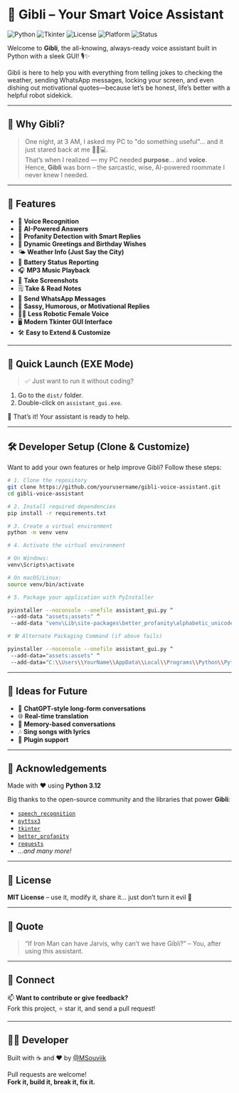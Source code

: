 # 🤖 Gibli – Your Smart Voice Assistant

![Python](https://img.shields.io/badge/Python-3.12-blue?logo=python)
![Tkinter](https://img.shields.io/badge/GUI-Tkinter-lightgrey)
![License](https://img.shields.io/badge/license-MIT-green)
![Platform](https://img.shields.io/badge/Platform-Windows%20%7C%20Cross--Platform-blueviolet)
![Status](https://img.shields.io/badge/Build-Stable-success)

Welcome to **Gibli**, the all-knowing, always-ready voice assistant built in Python with a sleek GUI! 🎙️✨

Gibli is here to help you with everything from telling jokes to checking the weather, sending WhatsApp messages, locking your screen, and even dishing out motivational quotes—because let’s be honest, life’s better with a helpful robot sidekick.

---

## 🤯 Why Gibli?

> One night, at 3 AM, I asked my PC to "do something useful"... and it just stared back at me 🧍‍♂️💻.  
> That’s when I realized — my PC needed **purpose**... and **voice**.  
> Hence, **Gibli** was born – the sarcastic, wise, AI-powered roommate I never knew I needed.

---

## 🧩 Features

- 🎤 **Voice Recognition**
- 🧠 **AI-Powered Answers**
- 🧹 **Profanity Detection with Smart Replies**
- 💬 **Dynamic Greetings and Birthday Wishes**
- 🌤️ **Weather Info (Just Say the City)**
- 🔋 **Battery Status Reporting**
- 🎧 **MP3 Music Playback**
- 📸 **Take Screenshots**
- 🗒️ **Take & Read Notes**
- 💌 **Send WhatsApp Messages**
- 🧽 **Sassy, Humorous, or Motivational Replies**
- 💂‍♀️ **Less Robotic Female Voice**
- 🖥️ **Modern Tkinter GUI Interface**
- 🛠️ **Easy to Extend & Customize**

---

## 🚀 Quick Launch (EXE Mode)

> ✅ Just want to run it without coding?

1. Go to the `dist/` folder.
2. Double-click on `assistant_gui.exe`.

🎉 That’s it! Your assistant is ready to help.

---

## 🛠️ Developer Setup (Clone & Customize)

Want to add your own features or help improve Gibli? Follow these steps:

```bash
# 1. Clone the repository
git clone https://github.com/yourusername/gibli-voice-assistant.git
cd gibli-voice-assistant

# 2. Install required dependencies
pip install -r requirements.txt

# 3. Create a virtual environment
python -m venv venv

# 4. Activate the virtual environment

# On Windows:
venv\Scripts\activate

# On macOS/Linux:
source venv/bin/activate

# 5. Package your application with PyInstaller

pyinstaller --noconsole --onefile assistant_gui.py ^
 --add-data "assets;assets" ^
 --add-data "venv\Lib\site-packages\better_profanity\alphabetic_unicode.json;better_profanity"

# 🛠 Alternate Packaging Command (if above fails)

pyinstaller --noconsole --onefile assistant_gui.py ^
 --add-data="assets:assets" ^
 --add-data="C:\\Users\\YourName\\AppData\\Local\\Programs\\Python\\Python312\\Lib\\site-packages\\better_profanity:better_profanity"
```

---

## 🌟 Ideas for Future

- 💬 **ChatGPT-style long-form conversations**  
- 🌐 **Real-time translation**  
- 🧠 **Memory-based conversations**  
- 🎶 **Sing songs with lyrics**  
- 🔌 **Plugin support**

---

## 🙌 Acknowledgements

Made with ❤️ using **Python 3.12**

Big thanks to the open-source community and the libraries that power **Gibli**:

- [`speech_recognition`](https://pypi.org/project/SpeechRecognition/)
- [`pyttsx3`](https://pypi.org/project/pyttsx3/)
- [`tkinter`](https://docs.python.org/3/library/tkinter.html)
- [`better_profanity`](https://pypi.org/project/better-profanity/)
- [`requests`](https://pypi.org/project/requests/)
- *...and many more!*

---

## 🪪 License

**MIT License** – use it, modify it, share it… just don’t turn it evil 👿

---

## 💬 Quote

> “If Iron Man can have Jarvis, why can’t we have Gibli?” – You, after using this assistant.

---

## 🔗 Connect

📫 **Want to contribute or give feedback?**  
Fork this project, ⭐ star it, and send a pull request!

---

## 👨‍💻 Developer

Built with ☕ and ❤️ by [@MSouviik](https://github.com/MSouviik)  

Pull requests are welcome!  
**Fork it, build it, break it, fix it.**
